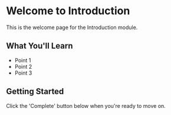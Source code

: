 # Welcome to Introduction

This is the welcome page for the Introduction module.

## What You'll Learn

- Point 1
- Point 2
- Point 3

## Getting Started

Click the 'Complete' button below when you're ready to move on.